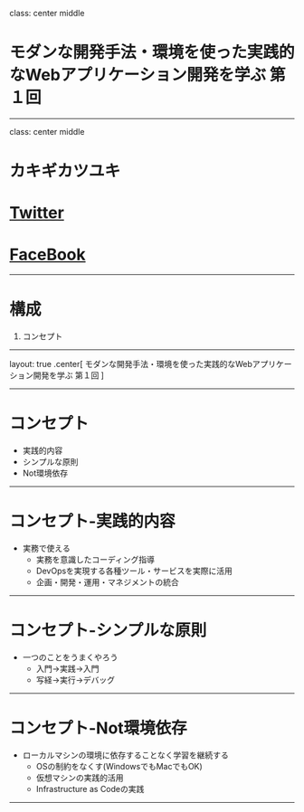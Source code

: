 class: center middle
# モダンな開発手法・環境を使った実践的なWebアプリケーション開発を学ぶ 第１回

---
class: center middle
# カキギカツユキ
# [Twitter](https://twitter.com/k2works)  
# [FaceBook](https://www.facebook.com/kakimomokuri)

---
# 構成

1. コンセプト

---
layout: true
.center[ モダンな開発手法・環境を使った実践的なWebアプリケーション開発を学ぶ 第１回 ]

---
# コンセプト

+ 実践的内容
+ シンプルな原則
+ Not環境依存

---
# コンセプト-実践的内容

+ 実務で使える
    + 実務を意識したコーディング指導
    + DevOpsを実現する各種ツール・サービスを実際に活用
    + 企画・開発・運用・マネジメントの統合

---
# コンセプト-シンプルな原則

+ 一つのことをうまくやろう
     + 入門→実践→入門
     + 写経→実行→デバッグ

---
# コンセプト-Not環境依存

+ ローカルマシンの環境に依存することなく学習を継続する
     + OSの制約をなくす(WindowsでもMacでもOK)
     + 仮想マシンの実践的活用
     + Infrastructure as Codeの実践
---     